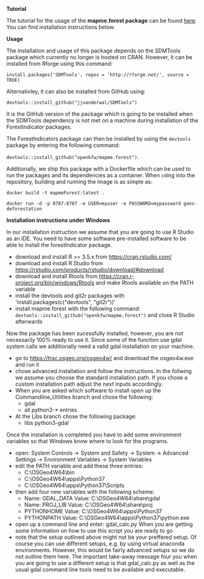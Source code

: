**Tutorial**

The tutorial for the usage of the **mapme.forest package** can be found [here](https://tutorials-mapme.test.sixmarkets.net/). You can find installation
instructions below.


**Usage**

The installation and usage of this package depends on the SDMTools package which currently no longer is hosted on CRAN. However, it can be installed from Rforge using this command:

`install.packages('SDMTools', repos = 'http://rforge.net/', source = TRUE)`

Alternativley, it can also be installed from GitHub using:

`devtools::install_github("jjvanderwal/SDMTools")`

It is the GitHub version of the package which is going to be installed when the SDMTools dependency is not met on a machine during installation of
the ForestIndicator packages.

The ForestIndicators package can then be installed by using the `devtools` package by entering the following command:

`devtools::install_github("openkfw/mapme.forest")`.

Additionally, we ship this package with a Dockerfile which can be used to run the packages and its dependencies as a container. When `cd`ing into the repository,  building and running the image is as simple as:

`docker build -t mapmeForest:latest .`

`docker run -d -p 8787:8787 -e USER=myuser -e PASSWORD=mypassword gans-deforestation`

**Installation instructions under Windows**

In our installation instruction we assume that you are going to use R Studio as an IDE. You need to have some software pre-installed software to be able to install the forestIndicator package.

- download and install R >= 3.5.x from https://cran.rstudio.com/
- download and install R Studio from https://rstudio.com/products/rstudio/download/#download
- download and install Rtools from https://cran.r-project.org/bin/windows/Rtools and make Rtools available on the PATH variable
- install the devtools and git2r packages with 'install.packages(c("devtools", "git2r"))'
- install mapme.forest with the following command: `devtools::install_github("openkfw/mapme.forest")` and close R Studio afterwards

Now the package has been sucessfully installed, however, you are not necessarily 100% ready to use it. Since some of the function use gdal system calls we additionally need a valid gdal installation on your machine. 
- go to https://trac.osgeo.org/osgeo4w/ and download the osgeo4w.exe and run it
- chose advanced installation and follow the instructions. In the follwing we assume you choose the standard installation path. If you chose a custom installation path adjust the next inputs accordingly.
- When you are asked which software to install open up the Commandline_Utilities branch and chose the following:
	- gdal 
	- all python3-* entries
- At the Libs branch chose the following package:
	- libs python3-gdal

Once the installation is completed you have to add some environment variables so that Windows know where to look for the programs.
- open: System Controls -> System and Safety -> System -> Advanced Settings -> Environment Variables -> System Variables
- edit the PATH variable and add these three entries:
	- C:\OSGeo4W64\bin
	- C:\OSGeo4W64\apps\Python37
	- C:\OSGeo4W64\apps\Python37\Scripts
- then add four new variables with the following scheme:
	- Name: GDAL_DATA Value: C:\OSGeo4W64\share\gdal
	- Name: PROJ_LIB Value: C:\OSGeo4W64\share\proj
	- PYTHONHOME Value: C:\OSGeo4W64\apps\Python37
	- PYTHONPATH Value: C:\OSGeo4W64\apps\Python37\python.exe
- open up a command line and enter: gdal_calc.py When you are getting some information on how to use this script you are ready to go
- note that the setup outlined above might not be your preffered setup. Of course you can use different setups, e.g. by using virtual anaconda environments. However, this would be fairly advanced setups so we do not outline them here. The important take-away message four you when you are going to use a different setup is that gdal_calc.py as well as the usual gdal command line tools need to be available and executable.
